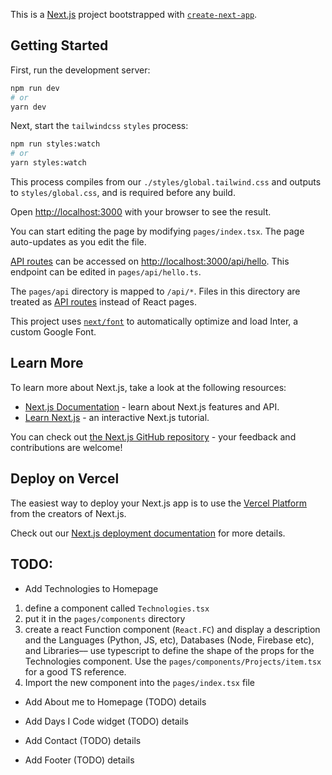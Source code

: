 This is a [Next.js](https://nextjs.org/) project bootstrapped with [`create-next-app`](https://github.com/vercel/next.js/tree/canary/packages/create-next-app).

## Getting Started

First, run the development server:

```bash
npm run dev
# or
yarn dev
```

Next, start the `tailwindcss` `styles` process:

```bash
npm run styles:watch
# or
yarn styles:watch
```

This process compiles from our `./styles/global.tailwind.css` and outputs to `styles/global.css`, and is required before any build.

Open [http://localhost:3000](http://localhost:3000) with your browser to see the result.

You can start editing the page by modifying `pages/index.tsx`. The page auto-updates as you edit the file.

[API routes](https://nextjs.org/docs/api-routes/introduction) can be accessed on [http://localhost:3000/api/hello](http://localhost:3000/api/hello). This endpoint can be edited in `pages/api/hello.ts`.

The `pages/api` directory is mapped to `/api/*`. Files in this directory are treated as [API routes](https://nextjs.org/docs/api-routes/introduction) instead of React pages.

This project uses [`next/font`](https://nextjs.org/docs/basic-features/font-optimization) to automatically optimize and load Inter, a custom Google Font.

## Learn More

To learn more about Next.js, take a look at the following resources:

- [Next.js Documentation](https://nextjs.org/docs) - learn about Next.js features and API.
- [Learn Next.js](https://nextjs.org/learn) - an interactive Next.js tutorial.

You can check out [the Next.js GitHub repository](https://github.com/vercel/next.js/) - your feedback and contributions are welcome!

## Deploy on Vercel

The easiest way to deploy your Next.js app is to use the [Vercel Platform](https://vercel.com/new?utm_medium=default-template&filter=next.js&utm_source=create-next-app&utm_campaign=create-next-app-readme) from the creators of Next.js.

Check out our [Next.js deployment documentation](https://nextjs.org/docs/deployment) for more details.

## TODO:

- Add Technologies to Homepage

1. define a component called `Technologies.tsx`
2. put it in the `pages/components` directory
3. create a react Function component (`React.FC`) and display a description and the Languages (Python, JS, etc), Databases (Node, Firebase etc), and Libraries–– use typescript to define the shape of the props for the Technologies component. Use the `pages/components/Projects/item.tsx` for a good TS reference.
4. Import the new component into the `pages/index.tsx` file

- Add About me to Homepage
  (TODO) details

- Add Days I Code widget
  (TODO) details

- Add Contact
  (TODO) details

- Add Footer
  (TODO) details
